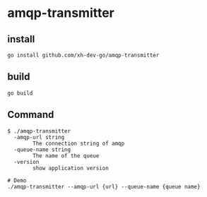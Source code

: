 # amqp-transmitter

## install
```
go install github.com/xh-dev-go/amqp-transmitter
```

## build
```
go build
```

## Command
```shell
$ ./amqp-transmitter
  -amqp-url string
        The connection string of amqp
  -queue-name string
        The name of the queue
  -version
        show application version

# Demo
./amqp-transmitter --amqp-url {url} --queue-name {queue name}
```


